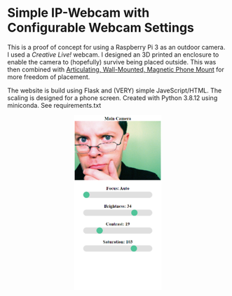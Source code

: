 # Simple IP-Webcam with Configurable Webcam Settings
This is a proof of concept for using a Raspberry Pi 3 as an outdoor camera. I used a *Creative Live!* webcam. I designed an 3D printed an enclosure to enable the camera to (hopefully) survive being placed outside. This was then combined with [Articulating, Wall-Mounted, Magnetic Phone Mount](https://www.thingiverse.com/thing:2448971) for more freedom of placement.

The website is build using Flask and (VERY) simple JaveScript/HTML. The scaling is designed for a phone screen.
Created with Python 3.8.12 using miniconda. See requirements.txt


<center> <img src="static/ip_cam.png" align="center" width=200> </center>
